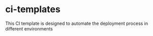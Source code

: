 # ci-templates

This CI template is designed to automate the deployment process in different environments

